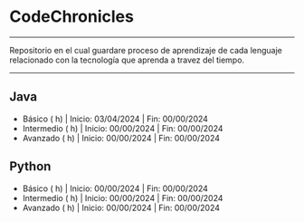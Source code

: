 # CodeChronicles

***
Repositorio en el cual guardare proceso de aprendizaje de cada lenguaje relacionado con la tecnología que aprenda a travez del tiempo.
***
## Java
* Básico ( h) | Inicio: 03/04/2024 | Fin: 00/00/2024
* Intermedio ( h) | Inicio: 00/00/2024 | Fin: 00/00/2024
* Avanzado ( h) | Inicio: 00/00/2024 | Fin: 00/00/2024

## Python
* Básico ( h) | Inicio: 00/00/2024 | Fin: 00/00/2024
* Intermedio ( h) | Inicio: 00/00/2024 | Fin: 00/00/2024
* Avanzado ( h) | Inicio: 00/00/2024 | Fin: 00/00/2024
